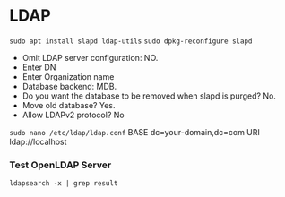 # LDAP
`sudo apt install slapd ldap-utils`
`sudo dpkg-reconfigure slapd`
* Omit LDAP server configuration: NO.
* Enter DN
* Enter Organization name
* Database backend: MDB.
* Do you want the database to be removed when slapd is purged? No.
* Move old database? Yes.
* Allow LDAPv2 protocol? No

`sudo nano /etc/ldap/ldap.conf`
BASE     dc=your-domain,dc=com
URI      ldap://localhost

### Test OpenLDAP Server
`ldapsearch -x | grep result`